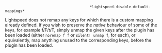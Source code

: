 
                                           *lightspeed-disable-default-mappings*
Lightspeed does not remap any keys for which there is a custom mapping already
defined. If you wish to preserve the _native_ behaviour of some of the keys,
for example f/F/t/T, simply unmap the given keys after the plugin has been
loaded (either `noremap f f` or `silent! unmap f`, for each), or equivalently,
map anything unused to the corresponding <Plug> keys, before the plugin has
been loaded.
